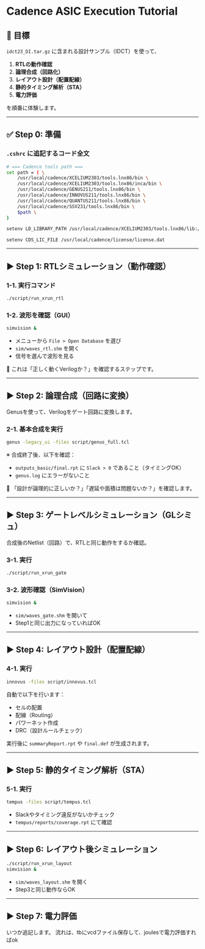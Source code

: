 # Cadence ASIC Execution Tutorial


## 🎯 目標

`idct23_DI.tar.gz` に含まれる設計サンプル（IDCT）を使って、

1. **RTLの動作確認**
2. **論理合成（回路化）**
3. **レイアウト設計（配置配線）**
4. **静的タイミング解析（STA）**
5. **電力評価**

を順番に体験します。

---

## ✅ Step 0: 準備

### `.cshrc` に追記するコード全文

```bash
# === Cadence tools path ===
set path = ( \
    /usr/local/cadence/XCELIUM2303/tools.lnx86/bin \
    /usr/local/cadence/XCELIUM2303/tools.lnx86/inca/bin \
    /usr/local/cadence/GENUS211/tools.lnx86/bin \
    /usr/local/cadence/INNOVUS211/tools.lnx86/bin \
    /usr/local/cadence/QUANTUS211/tools.lnx86/bin \
    /usr/local/cadence/SSV231/tools.lnx86/bin \
    $path \
)

setenv LD_LIBRARY_PATH /usr/local/cadence/XCELIUM2303/tools.lnx86/lib:/usr/local/cadence/XCELIUM2303/tools.lnx86/inca/lib:$LD_LIBRARY_PATH

setenv CDS_LIC_FILE /usr/local/cadence/license/license.dat
```

---

## ▶ Step 1: RTLシミュレーション（動作確認）

### 1-1. 実行コマンド

```bash
./script/run_xrun_rtl
```

### 1-2. 波形を確認（GUI）

```bash
simvision &
```

* メニューから `File > Open Database` を選び
* `sim/waves_rtl.shm` を開く
* 信号を選んで波形を見る

🔎 これは「正しく動くVerilogか？」を確認するステップです。

---

## ▶ Step 2: 論理合成（回路に変換）

Genusを使って、Verilogをゲート回路に変換します。

### 2-1. 基本合成を実行

```bash
genus -legacy_ui -files script/genus_full.tcl
```

※ 合成終了後、以下を確認：

* `outputs_basic/final.rpt` に `Slack > 0` であること（タイミングOK）
* `genus.log` にエラーがないこと

🔎 「設計が論理的に正しいか？」「遅延や面積は問題ないか？」を確認します。

---

## ▶ Step 3: ゲートレベルシミュレーション（GLシミュ）

合成後のNetlist（回路）で、RTLと同じ動作をするか確認。

### 3-1. 実行

```bash
./script/run_xrun_gate
```

### 3-2. 波形確認（SimVision）

```bash
simvision &
```

* `sim/waves_gate.shm` を開いて
* Step1と同じ出力になっていればOK

---

## ▶ Step 4: レイアウト設計（配置配線）

### 4-1. 実行

```bash
innovus -files script/innovus.tcl
```

自動で以下を行います：

* セルの配置
* 配線（Routing）
* パワーネット作成
* DRC（設計ルールチェック）

実行後に `summaryReport.rpt` や `final.def` が生成されます。

---

## ▶ Step 5: 静的タイミング解析（STA）

### 5-1. 実行

```bash
tempus -files script/tempus.tcl
```

* Slackやタイミング違反がないかチェック
* `tempus/reports/coverage.rpt` にて確認

---

## ▶ Step 6: レイアウト後シミュレーション

```bash
./script/run_xrun_layout
simvision &
```

* `sim/waves_layout.shm` を開く
* Step3と同じ動作ならOK

---

## ▶ Step 7: 電力評価

いつか追記します。
流れは、tbにvcdファイル保存して、joulesで電力評価すればok
